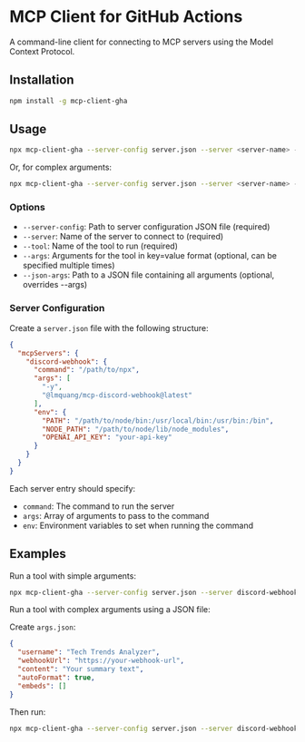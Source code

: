 # MCP Client for GitHub Actions

A command-line client for connecting to MCP servers using the Model Context Protocol.

## Installation

```bash
npm install -g mcp-client-gha
```

## Usage

```bash
npx mcp-client-gha --server-config server.json --server <server-name> --tool <tool-name> --args key1=value1 --args key2=value2
```

Or, for complex arguments:

```bash
npx mcp-client-gha --server-config server.json --server <server-name> --tool <tool-name> --json-args args.json
```

### Options

- `--server-config`: Path to server configuration JSON file (required)
- `--server`: Name of the server to connect to (required)
- `--tool`: Name of the tool to run (required)
- `--args`: Arguments for the tool in key=value format (optional, can be specified multiple times)
- `--json-args`: Path to a JSON file containing all arguments (optional, overrides --args)

### Server Configuration

Create a `server.json` file with the following structure:

```json
{
  "mcpServers": {
    "discord-webhook": {
      "command": "/path/to/npx",
      "args": [
        "-y",
        "@lmquang/mcp-discord-webhook@latest"
      ],
      "env": {
        "PATH": "/path/to/node/bin:/usr/local/bin:/usr/bin:/bin",
        "NODE_PATH": "/path/to/node/lib/node_modules",
        "OPENAI_API_KEY": "your-api-key"
      }
    }
  }
}
```

Each server entry should specify:
- `command`: The command to run the server
- `args`: Array of arguments to pass to the command
- `env`: Environment variables to set when running the command

## Examples

Run a tool with simple arguments:

```bash
npx mcp-client-gha --server-config server.json --server discord-webhook --tool discord-send-embed --args username="Tech Trends Analyzer" --args webhookUrl="https://your-webhook-url" --args content="Your summary text" --args autoFormat=true --args embeds="[]"
```

Run a tool with complex arguments using a JSON file:

Create `args.json`:
```json
{
  "username": "Tech Trends Analyzer",
  "webhookUrl": "https://your-webhook-url",
  "content": "Your summary text",
  "autoFormat": true,
  "embeds": []
}
```

Then run:
```bash
npx mcp-client-gha --server-config server.json --server discord-webhook --tool discord-send-embed --json-args args.json
``` 